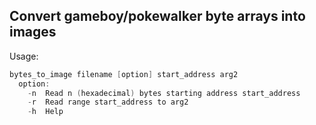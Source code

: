 ## Convert gameboy/pokewalker byte arrays into images

Usage:

```c
bytes_to_image filename [option] start_address arg2
  option:
    -n  Read n (hexadecimal) bytes starting address start_address
    -r  Read range start_address to arg2
    -h  Help
```
